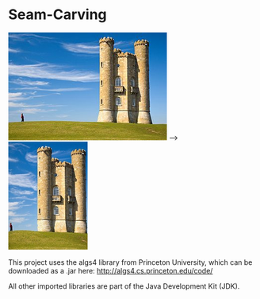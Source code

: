 # Seam-Carving

![Screenshot](docs/images/tower.jpg) --> ![Screenshot](docs/images/small.jpg)

This project uses the algs4 library from Princeton University, which can be downloaded as a .jar here:
http://algs4.cs.princeton.edu/code/

All other imported libraries are part of the Java Development Kit (JDK).
